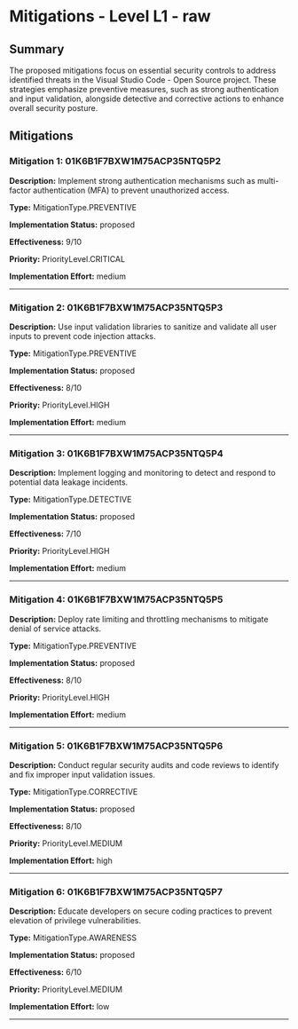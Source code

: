# Mitigations - Level L1 - raw

## Summary

The proposed mitigations focus on essential security controls to address identified threats in the Visual Studio Code - Open Source project. These strategies emphasize preventive measures, such as strong authentication and input validation, alongside detective and corrective actions to enhance overall security posture.

## Mitigations

### Mitigation 1: 01K6B1F7BXW1M75ACP35NTQ5P2

**Description:** Implement strong authentication mechanisms such as multi-factor authentication (MFA) to prevent unauthorized access.

**Type:** MitigationType.PREVENTIVE

**Implementation Status:** proposed

**Effectiveness:** 9/10

**Priority:** PriorityLevel.CRITICAL

**Implementation Effort:** medium

---

### Mitigation 2: 01K6B1F7BXW1M75ACP35NTQ5P3

**Description:** Use input validation libraries to sanitize and validate all user inputs to prevent code injection attacks.

**Type:** MitigationType.PREVENTIVE

**Implementation Status:** proposed

**Effectiveness:** 8/10

**Priority:** PriorityLevel.HIGH

**Implementation Effort:** medium

---

### Mitigation 3: 01K6B1F7BXW1M75ACP35NTQ5P4

**Description:** Implement logging and monitoring to detect and respond to potential data leakage incidents.

**Type:** MitigationType.DETECTIVE

**Implementation Status:** proposed

**Effectiveness:** 7/10

**Priority:** PriorityLevel.HIGH

**Implementation Effort:** medium

---

### Mitigation 4: 01K6B1F7BXW1M75ACP35NTQ5P5

**Description:** Deploy rate limiting and throttling mechanisms to mitigate denial of service attacks.

**Type:** MitigationType.PREVENTIVE

**Implementation Status:** proposed

**Effectiveness:** 8/10

**Priority:** PriorityLevel.HIGH

**Implementation Effort:** medium

---

### Mitigation 5: 01K6B1F7BXW1M75ACP35NTQ5P6

**Description:** Conduct regular security audits and code reviews to identify and fix improper input validation issues.

**Type:** MitigationType.CORRECTIVE

**Implementation Status:** proposed

**Effectiveness:** 8/10

**Priority:** PriorityLevel.MEDIUM

**Implementation Effort:** high

---

### Mitigation 6: 01K6B1F7BXW1M75ACP35NTQ5P7

**Description:** Educate developers on secure coding practices to prevent elevation of privilege vulnerabilities.

**Type:** MitigationType.AWARENESS

**Implementation Status:** proposed

**Effectiveness:** 6/10

**Priority:** PriorityLevel.MEDIUM

**Implementation Effort:** low

---

